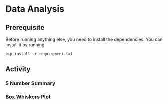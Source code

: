 # Data Analysis
## Prerequisite
Before running anything else, you need to install the dependencies. You can install it by running
```
pip install -r requirement.txt
```
## Activity
### 5 Number Summary
### Box Whiskers Plot
